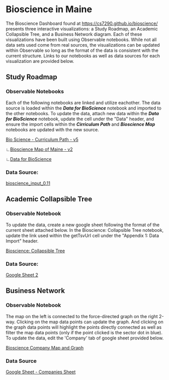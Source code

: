 # Bioscience in Maine
The Bioscience Dashboard found at https://cs7290.github.io/bioscience/ presents three interactive visualizations: a Study Roadmap, an Academic Collapsible Tree, and a Business Network diagram.  Each of these visualizations have been built using Observable notebooks.  While not all data sets used come from real sources, the visualizations can be updated within Observable so long as the format of the data is consistent with the current structure.  Links to our notebooks as well as data sources for each visualization are provided below.

## Study Roadmap
### Observable Notebooks
Each of the following notebooks are linked and utilize eachother.  The data source is loaded within the ***Data for BioScience*** notebook and imported to the other notebooks.  To update the data, attach new data within the ***Data for BioScience*** notebook, update the cell under the "Data" header, and ensure the import cells within the ***Cirriculum Path*** and ***Bioscience Map*** notebooks are updated with the new source.  

[Bio Science - Curriculum Path - v5](https://observablehq.com/@cs7290/bio-science-curriculum-path-v5)

∟[Bioscience Map of Maine - v2](https://observablehq.com/@cs7290/bioscience-map-of-maine-v2)

∟[Data for BioScience](https://observablehq.com/@cs7290/data-for-bioscience)

### Data Source:
[bioscience_input_0.11](https://docs.google.com/spreadsheets/d/1dIol4lwkCH--nbRmlacVVbiOhaW_OoCG-bKq1HX0cCQ/edit?usp=sharing)


## Academic Collapsible Tree
### Observable Notebook
To update the data, create a new google sheet following the format of the current sheet attached below.  In the Bioscience: Collapsible Tree notebook, update the link used within the getTsvUrl cell under the "Appendix 1: Data Import" header.  

[Bioscience: Collapsible Tree](https://observablehq.com/@aaronfihn/bioscience-collapsible-tree-1-0-0)

### Data Source:
[Google Sheet 2](https://docs.google.com/spreadsheets/d/1X8SNuN75ASXs34Opg2vUDFGSSsaviK9oXn0tYE-ppKo/edit?usp=sharing)


## Business Network 
### Observable Notebook
The map on the left is connected to the force-directed graph on the right 2-way. 
Clicking on the map data points can update the graph.
And clicking on the graph data points will highlight the points directly connected as well as filter the map data points (only if the point clicked is the sector dot in blue).  To update the data, edit the 'Company' tab of google sheet provided below.

[Bioscience Company Map and Graph](https://observablehq.com/d/a87ed5abd750078a)

 

### Data Source
[Google Sheet - Companies Sheet](https://docs.google.com/spreadsheets/d/1dIol4lwkCH--nbRmlacVVbiOhaW_OoCG-bKq1HX0cCQ)

